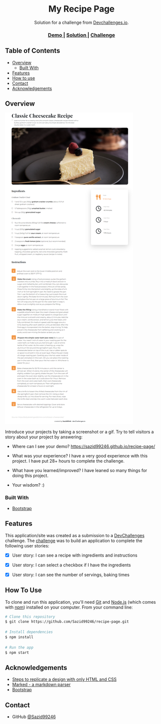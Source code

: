 <!-- Please update value in the {}  -->

<h1 align="center">My Recipe Page</h1>

<div align="center">
   Solution for a challenge from  <a href="http://devchallenges.io" target="_blank">Devchallenges.io</a>.
</div>

<div align="center">
  <h3>
    <a href="https://sazid99246.github.io/recipe-page/">
      Demo
    </a>
    <span> | </span>
    <a href="https://github.com/Sazid99246/recipe-page">
      Solution
    </a>
    <span> | </span>
    <a href="https://devchallenges.io/challenges/OEKdUZ6xs0h99C38XVht">
      Challenge
    </a>
  </h3>
</div>

<!-- TABLE OF CONTENTS -->

## Table of Contents

- [Overview](#overview)
  - [Built With](#built-with)
- [Features](#features)
- [How to use](#how-to-use)
- [Contact](#contact)
- [Acknowledgements](#acknowledgements)

<!-- OVERVIEW -->

## Overview

![screenshot](./demo.png)

Introduce your projects by taking a screenshot or a gif. Try to tell visitors a story about your project by answering:

- Where can I see your demo?
https://sazid99246.github.io/recipe-page/

- What was your experience?
I have a very good experience with this project. I have put 28+ hours to complete the challenge.

- What have you learned/improved?
I have leaned so many things for doing this project.

- Your wisdom? :)

### Built With

<!-- This section should list any major frameworks that you built your project using. Here are a few examples.-->

- [Bootstrap](https://getbootstrap.com)

## Features

<!-- List the features of your application or follow the template. Don't share the figma file here :) -->

This application/site was created as a submission to a [DevChallenges](https://devchallenges.io/challenges) challenge. The [challenge](https://devchallenges.io/challenges/TtUjDt19eIHxNQ4n5jps) was to build an application to complete the following user stories:

- [x] User story: I can see a recipe with ingredients and instructions
- [x] User story: I can select a checkbox if I have the ingredients
 -[x] User story: I can see the number of servings, baking times


## How To Use

To clone and run this application, you'll need [Git](https://git-scm.com) and [Node.js](https://nodejs.org/en/download/) (which comes with [npm](http://npmjs.com)) installed on your computer. From your command line:

```bash
# Clone this repository
$ git clone https://github.com/Sazid99246/recipe-page.git

# Install dependencies
$ npm install

# Run the app
$ npm start
```

## Acknowledgements

<!-- This section should list any articles or add-ons/plugins that helps you to complete the project. This is optional but it will help you in the future. For exmpale -->

- [Steps to replicate a design with only HTML and CSS](https://devchallenges-blogs.web.app/how-to-replicate-design/)
- [Marked - a markdown parser](https://github.com/chjj/marked)
- [Bootstrap](https://getbootstrap.com/)

## Contact
- GitHub [@Sazid99246](https://github.com/Sazid99246)
